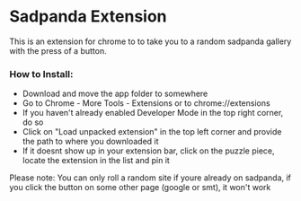 # Sadpanda Extension

This is an extension for chrome to to take you to a random sadpanda gallery with the press of a button.

### How to Install:

- Download and move the app folder to somewhere
- Go to Chrome - More Tools - Extensions or to chrome://extensions
- If you haven't already enabled Developer Mode in the top right corner, do so
- Click on "Load unpacked extension" in the top left corner and provide the path to where you downloaded it
- If it doesnt show up in your extension bar, click on the puzzle piece, locate the extension in the list and pin it


Please note: You can only roll a random site if youre already on sadpanda, if you click the button on some other page (google or smt), it won't work
